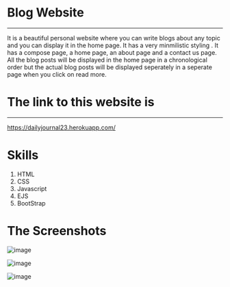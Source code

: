 # Blog Website
------------
It is a beautiful personal website where you can write blogs about any topic and you can display it in the home page.
It has a very minmilistic styling .
It has a compose page, a home page, an about page and a contact us page.
All the blog posts will be displayed in the home page in a chronological order but the actual blog posts will be displayed seperately in a seperate page when you click on read more.
# The link to this website is
------------
https://dailyjournal23.herokuapp.com/

# Skills
1. HTML
2. CSS
3. Javascript
4. EJS
5. BootStrap

# The Screenshots
![image](https://user-images.githubusercontent.com/74773717/142864757-f87ecaa4-238b-4d6d-a73a-8f865bfc689f.png)

![image](https://user-images.githubusercontent.com/74773717/142864941-ea627916-9710-418a-9113-91f31a81ddcd.png)

![image](https://user-images.githubusercontent.com/74773717/181058557-b3c12c06-0f0e-428e-bfff-74f17620f00e.png)

